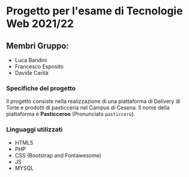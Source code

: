 

# Progetto per l'esame di Tecnologie Web 2021/22

## Membri Gruppo: 

- Luca Bandini
- Francesco Esposito
- Davide Carità

### Specifiche del progetto

Il progetto consiste nella realizzazione di una piattaforma di Delivery di Torte e prodotti di pasticceria nel Campus di Cesena.
Il nome della piattaforma è **Pasticceroo** (Pronunciato `pasticcerù`).

### Linguaggi utilizzati
+ HTML5
+ PHP
+ CSS (Bootstrap and Fontawesome)
+ JS
+ MYSQL
